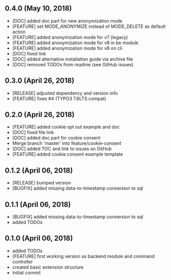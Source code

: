 ## 0.4.0 (May 10, 2018)
  - [DOC] added doc part for new anonymization mode
  - [FEATURE] set MODE_ANONYMIZE instead of MODE_DELETE as default action
  - [FEATURE] added anonymization mode for v7 (legacy)
  - [FEATURE] added anonymization mode for v8 in be module
  - [FEATURE] added anonymization mode for v8 on cli
  - [DOC] fixed link
  - [DOC] added alternative installation guide via archive file
  - [DOC] removed TODOs from readme (see GitHub issues)

## 0.3.0 (April 26, 2018)
  - [RELEASE] adjusted dependency and version info
  - [FEATURE] fixes #4 (TYPO3 7.6LTS compat)

## 0.2.0 (April 26, 2018)
  - [FEATURE] added cookie opt out example and doc
  - [DOC] fixed file link
  - [DOC] added doc part for cookie consent
  - Merge branch 'master' into feature/cookie-consent
  - [DOC] added TOC and link to issues on GitHub
  - [FEATURE] added cookie consent example template

## 0.1.2 (April 06, 2018)
  - [RELEASE] bumped version
  - [BUGFIX] added missing data-to-timestamp conversion to sql

## 0.1.1 (April 06, 2018)
  - [BUGFIX] added missing data-to-timestamp conversion to sql
  - added TODOs

## 0.1.0 (April 06, 2018)
  - added TODOs
  - [FEATURE] first working version as backend module and command controller
  - created basic extension structure
  - Initial commit

